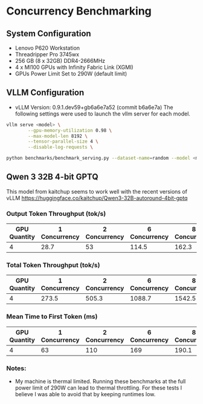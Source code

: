 # Concurrency Benchmarking

## System Configuration
* Lenovo P620 Workstation
* Threadripper Pro 3745wx
* 256 GB (8 x 32GB) DDR4-2666MHz
* 4 x MI100 GPUs with Infinity Fabric Link (XGMI)
* GPUs Power Limit Set to 290W (default limit)

## VLLM Configuration
* vLLM Version: 0.9.1.dev59+gb6a6e7a52 (commit b6a6e7a)
The following settings were used to launch the vllm server for each model.

```bash
vllm serve <model> \
        --gpu-memory-utilization 0.98 \
        --max-model-len 8192 \
        --tensor-parallel-size 4 \
        --disable-log-requests \
```
```bash
python benchmarks/benchmark_serving.py --dataset-name=random --model <model> --max-concurrency <concurrency> --num-prompts 100
```

## Qwen 3 32B 4-bit GPTQ
This model from kaitchup seems to work well with the recent versions of vLLM
https://huggingface.co/kaitchup/Qwen3-32B-autoround-4bit-gptq

### Output Token Throughput (tok/s)
|GPU Quantity|1 Concurrency|2 Concurrency|6 Concurrency|8 Concurrency|10 Concurrency|50 Concurrency|100 Concurrency|
|---|---|---|---|---|---|---|---|
|4|28.7|53|114.5|162.3|172|377|488|

### Total Token Throughput (tok/s)
|GPU Quantity|1 Concurrency|2 Concurrency|6 Concurrency|8 Concurrency|10 Concurrency|50 Concurrency|100 Concurrency|
|---|---|---|---|---|---|---|---|
|4|273.5|505.3|1088.7|1542.5|1638|3583|4654|

### Mean Time to First Token (ms)
|GPU Quantity|1 Concurrency|2 Concurrency|6 Concurrency|8 Concurrency|10 Concurrency|50 Concurrency|100 Concurrency|
|---|---|---|---|---|---|---|---|
|4|63|110|169|190.1|213|750.5|1145|

### Notes:
* My machine is thermal limited. Running these benchmarks at the full power limit of 290W can lead to thermal throttling. For these tests I believe I was able to avoid that by keeping runtimes low.


